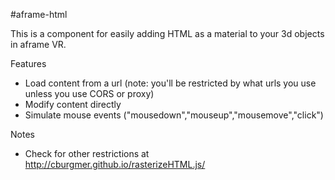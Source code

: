 #aframe-html

This is a component for easily adding HTML as a material to your 3d objects in aframe VR.

Features
* Load content from a url (note: you'll be restricted by what urls you use unless you use CORS or proxy)
* Modify content directly
* Simulate mouse events ("mousedown","mouseup","mousemove","click")

Notes
* Check for other restrictions at http://cburgmer.github.io/rasterizeHTML.js/